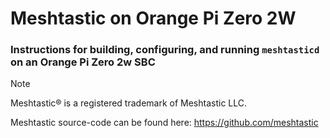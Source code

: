 # Meshtastic on Orange Pi Zero 2W
### Instructions for building, configuring, and running `meshtasticd` on an Orange Pi Zero 2w SBC
> [!NOTE]
> Meshtastic® is a registered trademark of Meshtastic LLC.
>
> Meshtastic source-code can be found here: https://github.com/meshtastic
